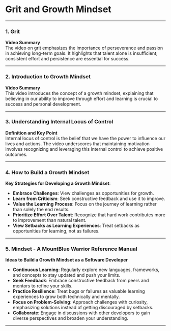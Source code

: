 # Grit and Growth Mindset

---

### 1. Grit
**Video Summary**  
The video on grit emphasizes the importance of perseverance and passion in achieving long-term goals. It highlights that talent alone is insufficient; consistent effort and persistence are essential for success.

---

### 2. Introduction to Growth Mindset
**Video Summary**  
This video introduces the concept of a growth mindset, explaining that believing in our ability to improve through effort and learning is crucial to success and personal development.

---

### 3. Understanding Internal Locus of Control
**Definition and Key Point**  
Internal locus of control is the belief that we have the power to influence our lives and actions. The video underscores that maintaining motivation involves recognizing and leveraging this internal control to achieve positive outcomes.

---

### 4. How to Build a Growth Mindset
**Key Strategies for Developing a Growth Mindset**:
- **Embrace Challenges**: View challenges as opportunities for growth.
- **Learn from Criticism**: Seek constructive feedback and use it to improve.
- **Value the Learning Process**: Focus on the journey of learning rather than solely the end results.
- **Prioritize Effort Over Talent**: Recognize that hard work contributes more to improvement than natural talent.
- **View Setbacks as Learning Experiences**: Treat setbacks as opportunities for learning, not as failures.

---

### 5. Mindset - A MountBlue Warrior Reference Manual
**Ideas to Build a Growth Mindset as a Software Developer**
- **Continuous Learning**: Regularly explore new languages, frameworks, and concepts to stay updated and push your limits.
- **Seek Feedback**: Embrace constructive feedback from peers and mentors to refine your skills.
- **Practice Resilience**: Treat bugs or failures as valuable learning experiences to grow both technically and mentally.
- **Focus on Problem-Solving**: Approach challenges with curiosity, emphasizing solutions instead of getting discouraged by setbacks.
- **Collaborate**: Engage in discussions with other developers to gain diverse perspectives and broaden your understanding.

---

